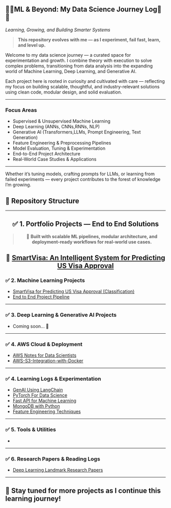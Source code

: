 ## 🌱🌿ML & Beyond: My Data Science Journey Log🌲🌳  
*Learning, Growing, and Building Smarter Systems*

> **This repository evolves with me — as I experiment, fail fast, learn, and level up.**

Welcome to my data science journey — a curated space for experimentation and  growth. I combine theory with execution to solve complex problems, transitioning from data analysis into the expanding world of Machine Learning, Deep Learning, and Generative AI.

Each project here is rooted in curiosity and cultivated with care — reflecting my focus on building scalable, thoughtful, and industry-relevant solutions using clean code, modular design, and solid evaluation.

---

###  Focus Areas
-  Supervised & Unsupervised Machine Learning  
-  Deep Learning (ANNs, CNNs,RNNs, NLP)  
-  Generative AI (Transformers,LLMs, Prompt Engineering, Text Generation)  
-  Feature Engineering & Preprocessing Pipelines  
-  Model Evaluation, Tuning & Experimentation  
-  End-to-End Project Architecture  
-  Real-World Case Studies & Applications  

---

Whether it’s tuning models, crafting prompts for LLMs, or learning from failed experiments — every project contributes to the forest of knowledge I’m growing.

## 📁 Repository Structure

---

<div align="center">

## ✅ 1. Portfolio Projects — End to End Solutions
> 📌 **Built with scalable ML pipelines, modular architecture, and deployment-ready workflows for real-world use cases.** 
## 🔹 [SmartVisa: An Intelligent System for Predicting US Visa Approval](https://github.com/Ambily313/SmartVisa-An-Intelligent-System-for-Predicting-US-Visa-Approval)

</div>



### ✅ 2. Machine Learning Projects
- [SmartVisa for Predicting US Visa Approval  (Classification)](https://github.com/Ambily313/SmartVisa-An-Intelligent-System-for-Predicting-US-Visa-Approval) 
- [End to End Project Pipeline](https://github.com/Ambily313/Project-Pipeline-Demo) 

---

### ✅ 3. Deep Learning & Generative AI Projects
- Coming soon... 🚧
---

### ✅ 4. AWS Cloud & Deployment
- [AWS Notes for Data Scientists](https://github.com/Ambily313/Road_Map-AWS-Cloud-Deployment-for-Data-Science)
- [AWS-S3-Integration-with-Docker](https://github.com/Ambily313/AWS-S3-Integration-with-Docker)

---

### ✅ 4. Learning Logs & Experimentation

- [GenAI Using LangChain](https://github.com/Ambily313/Generative-AI-Using-LangChain)  
- [PyTorch For Data Science](https://github.com/Ambily313/Pytorch-for-Data-Science)
- [Fast API for Machine Learning](https://github.com/Ambily313/FastAPI-For-ML-Projects)
- [MongoDB with Python](https://github.com/Ambily313/MongoDB-with-Python---CRUD-Operations)  
- [Feature Engineering Techniques](https://github.com/Ambily313/Feature-Engineering-Techniques-And-Experiments)

---

### ✅ 5. Tools & Utilities

- 

---

### ✅ 6. Research Papers & Reading Logs
- [Deep Learning Landmark Research Papers](https://github.com/Ambily313/Deep-Learning-Landmark-Papers) 
---

## 🌟 Stay tuned for more projects as I continue this learning journey!





